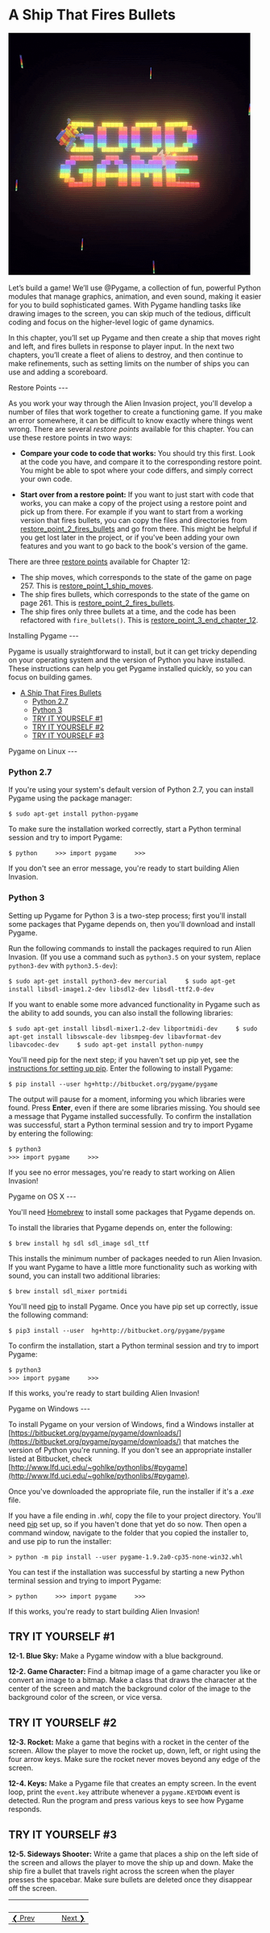 # A Ship That Fires Bullets 
[![GG Goode Game by @MatthewHenryDesign](gg-good-game-galaga-RtpmUzMbynBeCgEa5E.gif)](https://giphy.com/gifs/gg-good-game-galaga-RtpmUzMbynBeCgEa5E)

Let’s build a game! We’ll use @Pygame, a collection of fun, powerful Python modules that manage graphics, animation, and even sound, making it easier for you to build sophisticated games. With Pygame handling tasks like drawing images to the screen, you can skip much of the tedious, difficult coding and focus on the higher-level logic of game dynamics.

In this chapter, you’ll set up Pygame and then create a ship that moves right and left, and fires bullets in response to player input. In the next two chapters, you’ll create a fleet of aliens to destroy, and then continue to make refinements, such as setting limits on the number of ships you can use and adding a scoreboard.

Restore Points ---

As you work your way through the Alien Invasion project, you'll develop a number of files that work together to create a functioning game. If you make an error somewhere, it can be difficult to know exactly where things went wrong. There are several *restore points* available for this chapter. You can use these restore points in two ways:

- **Compare your code to code that works:** You should try this first. Look at the code you have, and compare it to the corresponding restore point. You might be able to spot where your code differs, and simply correct your own code.

- **Start over from a restore point:** If you want to just start with code that works, you can make a copy of the project using a restore point and pick up from there. For example if you want to start from a working version that fires bullets, you can copy the files and directories from [restore_point_2_fires_bullets](restore_points/restore_point_2_fires_bullets) and go from there. This might be helpful if you get lost later in the project, or if you've been adding your own features and you want to go back to the book's version of the game.

There are three [restore points](chapter_12/restore_points) available for Chapter 12:

- The ship moves, which corresponds to the state of the game on page 257. This is [restore_point_1_ship_moves](chapter_12/restore_points/restore_point_1_ship_moves).
- The ship fires bullets, which corresponds to the state of the game on page 261. This is [restore_point_2_fires_bullets](chapter_12/restore_points/restore_point_2_fires_bullets).
- The ship fires only three bullets at a time, and the code has been refactored with `fire_bullets()`. This is [restore_point_3_end_chapter_12](chapter_12/restore_points/restore_point_3_end_chapter_12).

Installing Pygame ---

Pygame is usually straightforward to install, but it can get tricky depending on your operating system and the version of Python you have installed. These instructions can help you get Pygame installed quickly, so you can focus on building games.

- [A Ship That Fires Bullets](#a-ship-that-fires-bullets)
    - [Python 2.7](#python-27)
    - [Python 3](#python-3)
  - [TRY IT YOURSELF \#1](#try-it-yourself-1)
  - [TRY IT YOURSELF \#2](#try-it-yourself-2)
  - [TRY IT YOURSELF \#3](#try-it-yourself-3)

Pygame on Linux ---

### Python 2.7

If you're using your system's default version of Python 2.7, you can install Pygame using the package manager:

    $ sudo apt-get install python-pygame 
To make sure the installation worked correctly, start a Python terminal session and try to import Pygame:

    $ python     >>> import pygame     >>>

If you don't see an error message, you're ready to start building Alien Invasion.

### Python 3

Setting up Pygame for Python 3 is a two-step process; first you'll install some packages that Pygame depends on, then you'll download and install Pygame.

Run the following commands to install the packages required to run Alien Invasion. (If you use a command such as `python3.5` on your system, replace `python3-dev` with `python3.5-dev`):

    $ sudo apt-get install python3-dev mercurial     $ sudo apt-get install libsdl-image1.2-dev libsdl2-dev libsdl-ttf2.0-dev 
If you want to enable some more advanced functionality in Pygame such as the ability to add sounds, you can also install the following libraries:

    $ sudo apt-get install libsdl-mixer1.2-dev libportmidi-dev     $ sudo apt-get install libswscale-dev libsmpeg-dev libavformat-dev libavcodec-dev     $ sudo apt-get install python-numpy 
You'll need pip for the next step; if you haven't set up pip yet, see the [instructions for setting up pip](installing_pip.md). Enter the following to install Pygame:

    $ pip install --user hg+http://bitbucket.org/pygame/pygame 
The output will pause for a moment, informing you which libraries were found. Press **Enter**, even if there are some libraries missing. You should see a message that Pygame installed successfully. To confirm the installation was successful, start a Python terminal session and try to import Pygame by entering the following:

    $ python3
    >>> import pygame     >>>

If you see no error messages, you're ready to start working on Alien Invasion!

<a href='pygame_osx'></a>Pygame on OS X ---

You'll need [Homebrew](http://brew.sh) to install some packages that Pygame depends on.

To install the libraries that Pygame depends on, enter the following:

    $ brew install hg sdl sdl_image sdl_ttf 
This installs the minimum number of packages needed to run Alien Invasion. If you want Pygame to have a little more functionality such as working with sound, you can install two additional libraries:

    $ brew install sdl_mixer portmidi 
You'll need [pip](installing_pip.md) to install Pygame. Once you have pip set up correctly, issue the following command:

    $ pip3 install --user  hg+http://bitbucket.org/pygame/pygame 
To confirm the installation, start a Python terminal session and try to import Pygame:

    $ python3
    >>> import pygame     >>>

If this works, you're ready to start building Alien Invasion!

<a href='pygame_windows'></a>Pygame on Windows ---

To install Pygame on your version of Windows, find a Windows installer at [https://bitbucket.org/pygame/pygame/downloads/](https://bitbucket.org/pygame/pygame/downloads/) that matches the version of Python you're running. If you don't see an appropriate installer listed at Bitbucket, check [http://www.lfd.uci.edu/~gohlke/pythonlibs/#pygame](http://www.lfd.uci.edu/~gohlke/pythonlibs/#pygame).

Once you've downloaded the appropriate file, run the installer if it's a *.exe* file.

If you have a file ending in *.whl*, copy the file to your project directory. You'll need [pip](installing_pip.md) set up, so if you haven't done that yet do so now. Then open a command window, navigate to the folder that you copied the installer to, and use pip to run the installer:

    > python -m pip install --user pygame-1.9.2a0-cp35-none-win32.whl 
You can test if the installation was successful by starting a new Python terminal session and trying to import Pygame:

    > python     >>> import pygame     >>>

If this works, you're ready to start building Alien Invasion!

TRY IT YOURSELF \#1
-------------------

<span id="ch12exe1"></span>**12-1. Blue Sky:** Make a Pygame window with a blue background.

<span id="ch12exe2"></span>**12-2. Game Character:** Find a bitmap image of a game character you like or convert an image to a bitmap. Make a class that draws the character at the center of the screen and match the background color of the image to the background color of the screen, or vice versa.

TRY IT YOURSELF \#2
-------------------

<span id="ch12exe3"></span>**12-3. Rocket:** Make a game that begins with a rocket in the center of the screen. Allow the player to move the rocket up, down, left, or right using the four arrow keys. Make sure the rocket never moves beyond any edge of the screen.

<span id="ch12exe4"></span>**12-4. Keys:** Make a Pygame file that creates an empty screen. In the event loop, print the `event.key`
attribute whenever a `pygame.KEYDOWN` event is detected. Run the program and press various keys to see how Pygame responds.

TRY IT YOURSELF \#3
-------------------

<span id="ch12exe5"></span>**12-5. Sideways Shooter:** Write a game that places a ship on the left side of the screen and allows the player to move the ship up and down. Make the ship fire a bullet that travels right across the screen when the player presses the spacebar. Make sure bullets are deleted once they disappear off the screen.


&nbsp; | &nbsp; | &nbsp; | &nbsp;
----|----|----|----
[&#10094; Prev](../pcc-chapter-11)| &nbsp; | &nbsp; | &nbsp;[Next &#10095;](../pcc-chapter-13)

